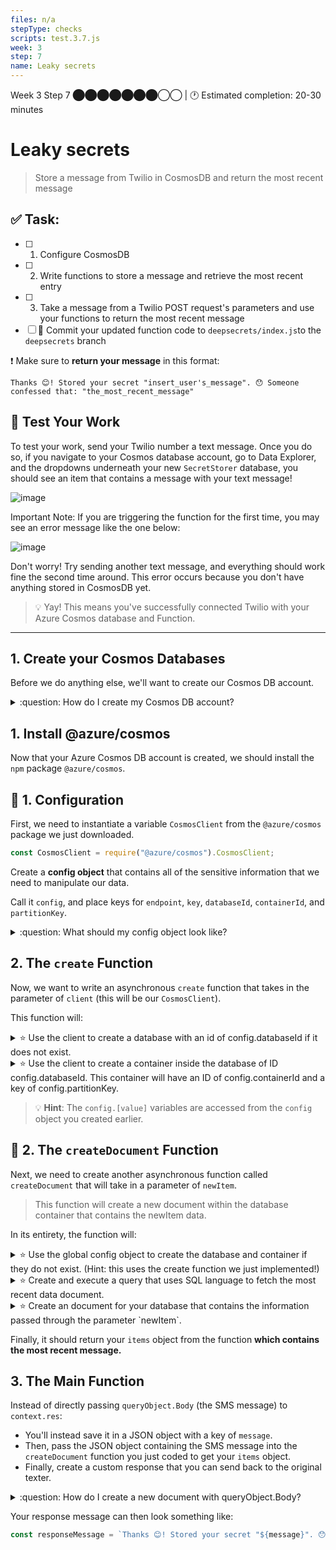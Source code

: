 ```yaml
---
files: n/a
stepType: checks
scripts: test.3.7.js
week: 3
step: 7
name: Leaky secrets
---
```


Week 3 Step 7 ⬤⬤⬤⬤⬤⬤⬤◯◯ | 🕐 Estimated completion: 20-30 minutes

# Leaky secrets
> Store a message from Twilio in CosmosDB and return the most recent message

## ✅  Task:
- [ ]  1. Configure CosmosDB
- [ ]  2. Write functions to store a message and retrieve the most recent entry
- [ ]  3. Take a message from a Twilio POST request's parameters and use your functions to return the most recent message
- [ ] 🚀 Commit your updated function code to `deepsecrets/index.js`to the `deepsecrets` branch

❗ Make sure to **return your message** in this format:
```
Thanks 😊! Stored your secret "insert_user's_message". 😯 Someone confessed that: "the_most_recent_message"
```

## 🚧 Test Your Work

To test your work, send your Twilio number a text message. Once you do so, if you navigate to your Cosmos database account, go to Data Explorer, and the dropdowns underneath your new `SecretStorer` database, you should see an item that contains a message with your text message!

![image](https://user-images.githubusercontent.com/49426183/120911610-99c41000-c63d-11eb-88cc-601c61585e87.png)

Important Note: If you are triggering the function for the first time, you may see an error message like the one below:

![image](https://user-images.githubusercontent.com/49426183/120911569-46ea5880-c63d-11eb-89c3-18c0205dcef4.png)

Don't worry! Try sending another text message, and everything should work fine the second time around. This error occurs because you don't have anything stored in CosmosDB yet.

> 💡 Yay! This means you've successfully connected Twilio with your Azure Cosmos database and Function.

---

## 1. Create your Cosmos Databases

Before we do anything else, we'll want to create our Cosmos DB account.

<details>
<summary>:question: How do I create my Cosmos DB account?</summary>

1. Navigate to your Azure Portal and click on `Azure Cosmos DB` under Azure Services.

![image](https://user-images.githubusercontent.com/49426183/120911257-90857400-c63a-11eb-9046-d9a7401e24af.png)

2. Click `Create Azure Cosmos DB Account`.

![image](https://user-images.githubusercontent.com/49426183/120911303-405ae180-c63b-11eb-98eb-6a1fedcad05c.png)

3. Under `Select API Option`, choose `Core (SQL) - Recommended`.

![image](https://user-images.githubusercontent.com/49426183/120911316-5d8fb000-c63b-11eb-8466-f7bfc938d1f8.png)

4. Fill in your account name, leave default options as they are, and click `Review + create`.

![image](https://user-images.githubusercontent.com/49426183/120911344-b52e1b80-c63b-11eb-82ff-e6b5f2e9075a.png)

5. Click `Create` a final time.

![image](https://user-images.githubusercontent.com/49426183/120911368-e7d81400-c63b-11eb-9855-686d444eb1ec.png)

6. Once deployment is complete, click `Go to resource`.

![image](https://user-images.githubusercontent.com/49426183/120911461-83698480-c63c-11eb-8260-b622013485a3.png)

7. Before you return to VSCODE, record the Cosmo Database URI and Key. That should be under Setting/Keys
![Screenshot from 2021-07-08 21-05-47-edited_cosmo_key](https://user-images.githubusercontent.com/15052690/125008466-9357f800-e030-11eb-9241-ee1ef668e4e8.png)

8. Create new Azure function application settings per [Azure App Setting](https://docs.microsoft.com/en-us/azure/azure-functions/functions-how-to-use-azure-function-app-settings?tabs=portal#settings). Label them `COSMO_ENDPOINT` with the cosmo URI as the value and `COSMO_KEY`with the cosmo Key as the value.
![Screenshot from 2021-07-08 14-45-27-edited_function_app](https://user-images.githubusercontent.com/15052690/125008667-fc3f7000-e030-11eb-9dc7-6f3ca0099b9b.png)

</details>

## 1. Install @azure/cosmos

Now that your Azure Cosmos DB account is created, we should install the `npm` package `@azure/cosmos`.

## 🔧 1. Configuration

First, we need to instantiate a variable `CosmosClient` from the `@azure/cosmos` package we just downloaded.

```js
const CosmosClient = require("@azure/cosmos").CosmosClient;
```

Create a **config object** that contains all of the sensitive information that we need to manipulate our data.

Call it `config`, and place keys for `endpoint`, `key`, `databaseId`, `containerId`, and `partitionKey`.

<details>
<summary>:question: What should my config object look like?</summary>

Here is an example of the config object. Make sure your databaseId, containerId, and partitionKey are correct.

```js
const config = {
  endpoint: process.env.COSMO_ENDPOINT,
  key: process.env.COSMO_KEY,
  databaseId: "SecretStorer",
  containerId: "secrets",
  partitionKey: {kind: "Hash", paths: ["/secrets"]}
};
```

</details>

## 2. The `create` Function

Now, we want to write an asynchronous `create` function that takes in the parameter of `client` (this will be our `CosmosClient`).

This function will:

<details>
<summary> ⭐️ Use the client to create a database with an id of config.databaseId if it does not exist. </summary>

```js
const { database } = await client.databases.createIfNotExists({
    id: config.databaseId
});
```

</details>

<details>
<summary>⭐️ Use the client to create a container inside the database of ID config.databaseId. This container will have an ID of config.containerId and a key of config.partitionKey. </summary>

```js
const { container } = await client
    .database(config.databaseId)
    .containers.createIfNotExists(
        { id: config.containerId, key: config.partitionKey },
        { offerThroughput: 400 }
);
```

</details>

> :bulb: **Hint**: The `config.[value]` variables are accessed from the `config` object you created earlier.

## 📜 2. The `createDocument` Function

Next, we need to create another asynchronous function called `createDocument` that will take in a parameter of `newItem`.

> This function will create a new document within the database container that contains the newItem data.

In its entirety, the function will:

<details>
<summary>⭐️ Use the global config object to create the database and container if they do not exist. (Hint: this uses the create function we just implemented!)</summary>

```js
var { endpoint, key, databaseId, containerId } = config;
const client = new CosmosClient({endpoint, key});
const database = client.database(databaseId);
const container = database.container(containerId);
await create(client, databaseId, containerId);
```

</details>

<details>
<summary>⭐️ Create and execute a query that uses SQL language to fetch the most recent data document.</summary>

This SQL query requests for the "top 1" document when it is orderd by `c._ts`, or the timestamp, in descending order.
```js
const querySpec = {
    query: "SELECT top 1 * FROM c order by c._ts desc"
};
```

Using the query `querySpec`, it will use the `container` we created to fetch the most recent document!
```js
const { resources: items } = await container.items.query(querySpec).fetchAll();
```

</details>

<details>
<summary>⭐️ Create an document for your database that contains the information passed through the parameter `newItem`.</summary>

```js
const {resource: createdItem} = await container.items.create(newItem);
```

</details>

Finally, it should return your `items` object from the function **which contains the most recent message.**

## 3. The Main Function

Instead of directly passing `queryObject.Body` (the SMS message) to `context.res`:

* You'll instead save it in a JSON object with a key of `message`.
* Then, pass the JSON object containing the SMS message into the `createDocument` function you just coded to get your `items` object.
* Finally, create a custom response that you can send back to the original texter.

<details>
<summary>:question: How do I create a new document with queryObject.Body?</summary>

```js
const queryObject = querystring.parse(req.body);
let message = queryObject.Body;
let document = {"message" : message}
let items = await createDocument(document)
```

</details>

Your response message can then look something like:

```js
const responseMessage = `Thanks 😊! Stored your secret "${message}". 😯 Someone confessed that: ${JSON.stringify(items[0].message)}`
```
